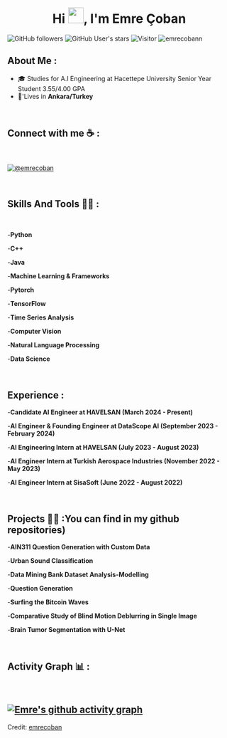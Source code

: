 
<h1 align="center">Hi <img src="https://media.giphy.com/media/hvRJCLFzcasrR4ia7z/giphy.gif" width="35">, I'm Emre Çoban</h1>

![GitHub followers](https://img.shields.io/github/followers/emrecobann?style=social) ![GitHub User's stars](https://img.shields.io/github/stars/emrecobann?style=social) ![Visitor](https://visitor-badge.laobi.icu/badge?page_id=emrecobann.repoName) <img src="https://komarev.com/ghpvc/?username=emrecobann" alt="emrecobann" />

## About Me :

- 🎓 Studies for A.I Engineering at Hacettepe University Senior Year Student  3.55/4.00 GPA
- 🏡'Lives in **Ankara/Turkey**

<br>


## Connect with me ☕ :

<br>

[![@emrecoban]( https://img.icons8.com/fluency/48/000000/linkedin.png "@emrecoban")](https://www.linkedin.com/in/emre-çoban-73b3851ba) 

<br>


## Skills And Tools 🧑‍💻 :

<br>


-**Python**

-**C++**

-**Java**

-**Machine Learning & Frameworks**

-**Pytorch**

-**TensorFlow**

-**Time Series Analysis**

-**Computer Vision**

-**Natural Language Processing**

-**Data Science**




<br>

## Experience :

-**Candidate AI Engineer at HAVELSAN (March 2024 - Present)**

-**AI Engineer & Founding Engineer at DataScope AI (September 2023 - February 2024)**

-**AI Engineering Intern at HAVELSAN (July 2023 - August 2023)**

-**AI Engineer Intern at Turkish Aerospace Industries (November 2022 - May 2023)**

-**AI Engineer Intern at SisaSoft  (June 2022 - August 2022)**



<br>

## Projects 🧑‍💻 :You can find in my github repositories)

-**AIN311 Question Generation with Custom Data**

-**Urban Sound Classification**

-**Data Mining Bank Dataset Analysis-Modelling**

-**Question Generation**

-**Surfing the Bitcoin Waves**

-**Comparative Study of Blind Motion Deblurring in Single Image**

-**Brain Tumor Segmentation with U-Net**




<br>

## Activity Graph 📊 :

<br>


[![Emre's github activity graph](https://github-readme-activity-graph.vercel.app/graph?username=emrecobann&theme=react-dark)](https://github.com/ashutosh00710/github-readme-activity-graph)
---

Credit: [emrecoban](https://github.com/emrecobann)
